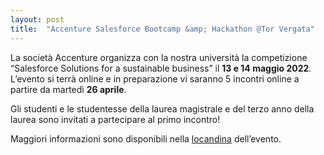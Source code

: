 ```yaml
---
layout: post
title:  "Accenture Salesforce Bootcamp &amp; Hackathon @Tor Vergata"
---
```


La società Accenture organizza con la nostra università la competizione “Salesforce Solutions for a sustainable business” il **13 e 14 maggio 2022**. L’evento si terrà online e in preparazione vi saranno 5 incontri online a partire da martedì **26 aprile**.

Gli studenti e le studentesse della laurea magistrale e del terzo anno della laurea sono invitati a partecipare al primo incontro!

Maggiori informazioni sono disponibili nella [locandina](http://inginformatica.uniroma2.it/media/eventi/Accenture_Salesforce_Hackathon_Tor_Vergata.pdf) dell’evento.
